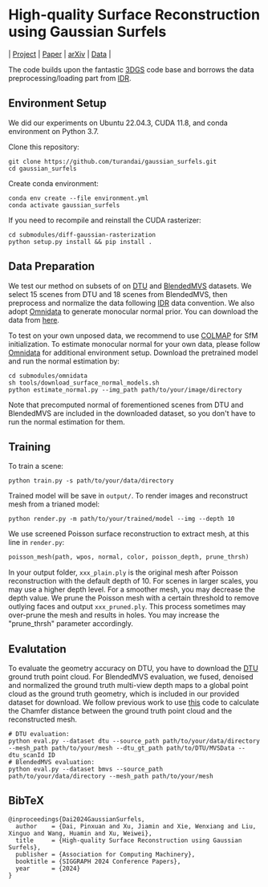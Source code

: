 # High-quality Surface Reconstruction using Gaussian Surfels
<!-- [Pinxuan Dai](https://turandai.github.io/)\*, 
[Jiamin Xu](https://superxjm.github.io/)\*, 
Wenxiang Xie, 
[Xinguo Liu](http://www.cad.zju.edu.cn/home/xgliu),
[Huamin Wang](https://wanghmin.github.io/index.html),
[Weiwei Xu](http://www.cad.zju.edu.cn/home/weiweixu/index.htm)<sup>†</sup> -->

| [Project](https://turandai.github.io/projects/gaussian_surfels/) 
| [Paper](https://arxiv.org/pdf/2404.17774) 
| [arXiv](https://arxiv.org/abs/2404.17774) 
| [Data](https://unimelbcloud-my.sharepoint.com/:f:/g/personal/xwwu1_student_unimelb_edu_au/EsdTFxnWonBMojuDmRorijkBCzvmAWA3eaRTn1q4M0axiQ?e=calgJN) |<br>

The code builds upon the fantastic [3DGS](https://github.com/graphdeco-inria/gaussian-splatting) code base and borrows the data preprocessing/loading part from [IDR](https://github.com/lioryariv/idr).


## Environment Setup
We did our experiments on Ubuntu 22.04.3, CUDA 11.8, and conda environment on Python 3.7.

Clone this repository:
```shell
git clone https://github.com/turandai/gaussian_surfels.git
cd gaussian_surfels
```

Create conda environment:
```shell
conda env create --file environment.yml
conda activate gaussian_surfels
```

If you need to recompile and reinstall the CUDA rasterizer:
```shell
cd submodules/diff-gaussian-rasterization
python setup.py install && pip install .
```

## Data Preparation
We test our method on subsets of on [DTU](https://roboimagedata.compute.dtu.dk/?page_id=36) and [BlendedMVS](https://github.com/YoYo000/BlendedMVS) datasets. 
We select 15 scenes from DTU and 18 scenes from BlendedMVS, then preprocess and normalize the data following [IDR](https://github.com/lioryariv/idr) data convention.
We also adopt [Omnidata](https://github.com/EPFL-VILAB/omnidata) to generate monocular normal prior.
You can download the data from [here](https://unimelbcloud-my.sharepoint.com/:f:/g/personal/xwwu1_student_unimelb_edu_au/EsdTFxnWonBMojuDmRorijkBCzvmAWA3eaRTn1q4M0axiQ?e=calgJN).


To test on your own unposed data, we recommend to use [COLMAP](https://github.com/colmap/colmap) for SfM initialization. To estimate monocular normal for your own data, please follow [Omnidata](https://github.com/EPFL-VILAB/omnidata) for additional environment setup. Download the pretrained model and run the normal estimation by:
```shell
cd submodules/omnidata
sh tools/download_surface_normal_models.sh
python estimate_normal.py --img_path path/to/your/image/directory
```

Note that precomputed normal of forementioned scenes from DTU and BlendedMVS are included in the downloaded dataset, so you don't have to run the normal estimation for them.


## Training
To train a scene:
```shell
python train.py -s path/to/your/data/directory
```
Trained model will be save in ```output/```.
To render images and reconstruct mesh from a trianed model:
```shell
python render.py -m path/to/your/trained/model --img --depth 10
```
We use screened Poisson surface reconstruction to extract mesh, at this line in ```render.py```:
```python
poisson_mesh(path, wpos, normal, color, poisson_depth, prune_thrsh)
```
In your output folder, ```xxx_plain.ply``` is the original mesh after Poisson reconstruction with the default depth of 10. For scenes in larger scales, you may use a higher depth level. For a smoother mesh, you may decrease the depth value.
We prune the Poisson mesh with a certain threshold to remove outlying faces and output ```xxx_pruned.ply```. This process sometimes may over-prune the mesh and results in holes. You may increase the "prune_thrsh" parameter accordingly.

## Evalutation
To evaluate the geometry accuracy on DTU, you have to download the [DTU](https://roboimagedata.compute.dtu.dk/?page_id=36) ground truth point cloud. 
For BlendedMVS evaluation, we fused, denoised and normalized the ground truth multi-view depth maps to a global point cloud as the ground truth geometry, which is included in our provided dataset for download. 
We follow previous work to use [this](https://github.com/jzhangbs/DTUeval-python) code to calculate the Chamfer distance between the ground truth point cloud and the reconstructed mesh.
```shell
# DTU evaluation:
python eval.py --dataset dtu --source_path path/to/your/data/directory --mesh_path path/to/your/mesh --dtu_gt_path path/to/DTU/MVSData --dtu_scanId ID
# BlendedMVS evaluation:
python eval.py --dataset bmvs --source_path path/to/your/data/directory --mesh_path path/to/your/mesh
```

<section class="section" id="BibTeX">
  <div class="container is-max-desktop content">
    <h2 class="title">BibTeX</h2>
    <pre><code>@inproceedings{Dai2024GaussianSurfels,
  author    = {Dai, Pinxuan and Xu, Jiamin and Xie, Wenxiang and Liu, Xinguo and Wang, Huamin and Xu, Weiwei},
  title     = {High-quality Surface Reconstruction using Gaussian Surfels},
  publisher = {Association for Computing Machinery},
  booktitle = {SIGGRAPH 2024 Conference Papers},
  year      = {2024}
}</code></pre>
  </div>
</section>
